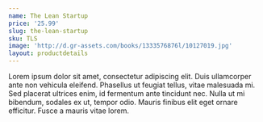 ```yaml
---
name: The Lean Startup
price: '25.99'
slug: the-lean-startup
sku: TLS
image: 'http://d.gr-assets.com/books/1333576876l/10127019.jpg'
layout: productdetails
---
```

Lorem ipsum dolor sit amet, consectetur adipiscing elit. Duis ullamcorper ante non vehicula eleifend.
Phasellus ut feugiat tellus, vitae malesuada mi. Sed placerat ultrices enim, id fermentum ante tincidunt nec.
Nulla ut mi bibendum, sodales ex ut, tempor odio. Mauris finibus elit eget ornare efficitur. Fusce a mauris vitae lorem.

